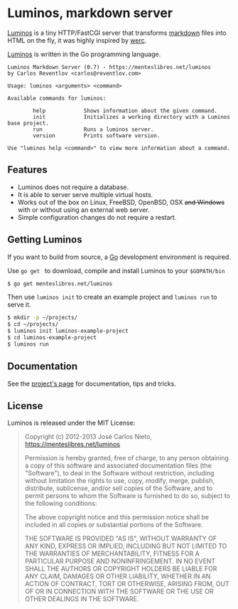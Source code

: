 # Luminos, markdown server

[Luminos][5] is a tiny HTTP/FastCGI server that transforms [markdown][3]
files into HTML on the fly, it was highly inspired by [werc][1].

[Luminos][5] is written in the Go programming language.

```
Luminos Markdown Server (0.7) - https://menteslibres.net/luminos
by Carlos Reventlov <carlos@reventlov.com>

Usage: luminos <arguments> <command>

Available commands for luminos:

        help            Shows information about the given command.
        init            Initializes a working directory with a Luminos base project.
        run             Runs a luminos server.
        version         Prints software version.

Use "luminos help <command>" to view more information about a command.
```

## Features

* Luminos does not require a database.
* It is able to server serve multiple virtual hosts.
* Works out of the box on Linux, FreeBSD, OpenBSD, OSX <s>and Windows</s> with
  or without using an external web server.
* Simple configuration changes do not require a restart.

## Getting Luminos

If you want to build from source, a [Go][2] development environment is
required.

Use `go get ` to download, compile and install Luminos to your
`$GOPATH/bin`

```sh
$ go get menteslibres.net/luminos
```

Then use `luminos init` to create an example project and `luminos run` to serve
it.


```sh
$ mkdir -p ~/projects/
$ cd ~/projects/
$ luminos init luminos-example-project
$ cd luminos-example-project
$ luminos run
```

## Documentation

See the [project's page][5] for documentation, tips and tricks.

## License

Luminos is released under the MIT License:

> Copyright (c) 2012-2013 José Carlos Nieto, https://menteslibres.net/luminos
>
> Permission is hereby granted, free of charge, to any person obtaining
> a copy of this software and associated documentation files (the
> "Software"), to deal in the Software without restriction, including
> without limitation the rights to use, copy, modify, merge, publish,
> distribute, sublicense, and/or sell copies of the Software, and to
> permit persons to whom the Software is furnished to do so, subject to
> the following conditions:
>
> The above copyright notice and this permission notice shall be
> included in all copies or substantial portions of the Software.
>
> THE SOFTWARE IS PROVIDED "AS IS", WITHOUT WARRANTY OF ANY KIND,
> EXPRESS OR IMPLIED, INCLUDING BUT NOT LIMITED TO THE WARRANTIES OF
> MERCHANTABILITY, FITNESS FOR A PARTICULAR PURPOSE AND
> NONINFRINGEMENT. IN NO EVENT SHALL THE AUTHORS OR COPYRIGHT HOLDERS BE
> LIABLE FOR ANY CLAIM, DAMAGES OR OTHER LIABILITY, WHETHER IN AN ACTION
> OF CONTRACT, TORT OR OTHERWISE, ARISING FROM, OUT OF OR IN CONNECTION
> WITH THE SOFTWARE OR THE USE OR OTHER DEALINGS IN THE SOFTWARE.

[1]: http://werc.cat-v.org
[2]: http://golang.org
[3]: http://daringfireball.net/projects/markdown/
[4]: https://github.com/xiam/luminos
[5]: https://menteslibres.net/luminos
